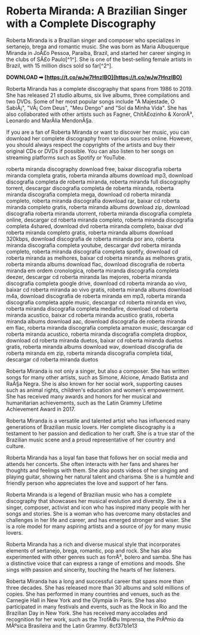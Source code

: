
 
# Roberta Miranda: A Brazilian Singer with a Complete Discography
 
Roberta Miranda is a Brazilian singer and composer who specializes in sertanejo, brega and romantic music. She was born as Maria Albuquerque Miranda in JoÃ£o Pessoa, Paraiba, Brazil, and started her career singing in the clubs of SÃ£o Paulo[^1^]. She is one of the best-selling female artists in Brazil, with 15 million discs sold so far[^2^].
 
**DOWNLOAD ➡ [https://t.co/wJw7HnzIBO](https://t.co/wJw7HnzIBO)**


 
Roberta Miranda has a complete discography that spans from 1986 to 2019. She has released 21 studio albums, six live albums, three compilations and two DVDs. Some of her most popular songs include "A Majestade, O SabiÃ¡", "VÃ¡ Com Deus", "Meu Dengo" and "Sol da Minha Vida". She has also collaborated with other artists such as Fagner, ChitÃ£ozinho & XororÃ³, Leonardo and MarÃ­lia MendonÃ§a.
 
If you are a fan of Roberta Miranda or want to discover her music, you can download her complete discography from various sources online. However, you should always respect the copyrights of the artists and buy their original CDs or DVDs if possible. You can also listen to her songs on streaming platforms such as Spotify or YouTube.
 
roberta miranda discography download free,  baixar discografia roberta miranda completa gratis,  roberta miranda albums download mp3,  download discografia completa de roberta miranda,  roberta miranda full discography torrent,  descargar discografia completa de roberta miranda,  roberta miranda discografia completa mega,  download cd roberta miranda completo,  roberta miranda discografia download rar,  baixar cd roberta miranda completo gratis,  roberta miranda albums download zip,  download discografia roberta miranda utorrent,  roberta miranda discografia completa online,  descargar cd roberta miranda completo,  roberta miranda discografia completa 4shared,  download dvd roberta miranda completo,  baixar dvd roberta miranda completo gratis,  roberta miranda albums download 320kbps,  download discografia de roberta miranda por ano,  roberta miranda discografia completa youtube,  descargar dvd roberta miranda completo,  roberta miranda discografia completa spotify,  download cd roberta miranda as melhores,  baixar cd roberta miranda as melhores gratis,  roberta miranda albums download flac,  download discografia de roberta miranda em ordem cronologica,  roberta miranda discografia completa deezer,  descargar cd roberta miranda las mejores,  roberta miranda discografia completa google drive,  download cd roberta miranda ao vivo,  baixar cd roberta miranda ao vivo gratis,  roberta miranda albums download m4a,  download discografia de roberta miranda em mp3,  roberta miranda discografia completa apple music,  descargar cd roberta miranda en vivo,  roberta miranda discografia completa mediafire,  download cd roberta miranda acustico,  baixar cd roberta miranda acustico gratis,  roberta miranda albums download aac,  download discografia de roberta miranda em flac,  roberta miranda discografia completa amazon music,  descargar cd roberta miranda acustico,  roberta miranda discografia completa dropbox,  download cd roberta miranda duetos,  baixar cd roberta miranda duetos gratis,  roberta miranda albums download wav,  download discografia de roberta miranda em zip,  roberta miranda discografia completa tidal,  descargar cd roberta miranda duetos

Roberta Miranda is not only a singer, but also a composer. She has written songs for many other artists, such as Simone, Alcione, Amado Batista and RaÃ§a Negra. She is also known for her social work, supporting causes such as animal rights, children's education and women's empowerment. She has received many awards and honors for her musical and humanitarian achievements, such as the Latin Grammy Lifetime Achievement Award in 2017.
 
Roberta Miranda is a versatile and talented artist who has influenced many generations of Brazilian music lovers. Her complete discography is a testament to her passion and dedication to her craft. She is a true star of the Brazilian music scene and a proud representative of her country and culture.

Roberta Miranda has a loyal fan base that follows her on social media and attends her concerts. She often interacts with her fans and shares her thoughts and feelings with them. She also posts videos of her singing and playing guitar, showing her natural talent and charisma. She is a humble and friendly person who appreciates the love and support of her fans.
 
Roberta Miranda is a legend of Brazilian music who has a complete discography that showcases her musical evolution and diversity. She is a singer, composer, activist and icon who has inspired many people with her songs and stories. She is a woman who has overcome many obstacles and challenges in her life and career, and has emerged stronger and wiser. She is a role model for many aspiring artists and a source of joy for many music lovers.

Roberta Miranda has a rich and diverse musical style that incorporates elements of sertanejo, brega, romantic, pop and rock. She has also experimented with other genres such as forrÃ³, bolero and samba. She has a distinctive voice that can express a range of emotions and moods. She sings with passion and sincerity, touching the hearts of her listeners.
 
Roberta Miranda has a long and successful career that spans more than three decades. She has released more than 30 albums and sold millions of copies. She has performed in many countries and venues, such as the Carnegie Hall in New York and the Olympia in Paris. She has also participated in many festivals and events, such as the Rock in Rio and the Brazilian Day in New York. She has received many accolades and recognition for her work, such as the TrofÃ©u Imprensa, the PrÃªmio da MÃºsica Brasileira and the Latin Grammy.
 8cf37b1e13
 
